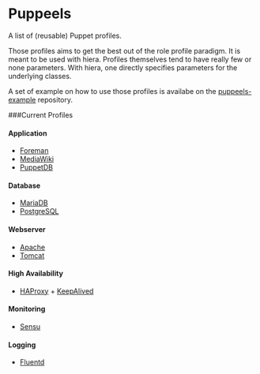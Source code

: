Puppeels
========

A list of (reusable) Puppet profiles.

Those profiles aims to get the best out of the role profile paradigm.
It is meant to be used with hiera. Profiles themselves tend to have really few or none parameters.
With hiera, one directly specifies parameters for the underlying classes.

A set of example on how to use those profiles is availabe on the [puppeels-example](https://github.com/Mylezeem/puppeels-example) repository.

###Current Profiles

#### Application

* [Foreman](http://theforeman.org/)
* [MediaWiki](http://www.mediawiki.org/)
* [PuppetDB](http://docs.puppetlabs.com/puppetdb/)

#### Database

* [MariaDB](http://mariadb.org)
* [PostgreSQL](http://www.postgresql.org)

#### Webserver

* [Apache](http://httpd.apache.org)
* [Tomcat](http://tomcat.apache.org)

#### High Availability

* [HAProxy](http://www.haproxy.org) + [KeepAlived](http://www.keepalived.org)

#### Monitoring

* [Sensu](http://sensuapp.org)

#### Logging

* [Fluentd](http://www.fluentd.org)

